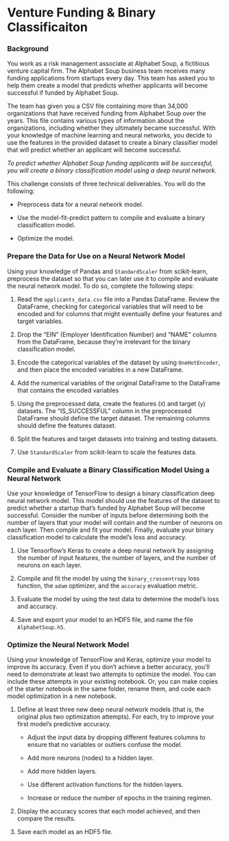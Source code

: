 # Venture Funding & Binary Classificaiton

### Background

You work as a risk management associate at Alphabet Soup, a fictitious venture capital firm. The Alphabet Soup business team receives many funding applications from startups every day. This team has asked you to help them create a model that predicts whether applicants will become successful if funded by Alphabet Soup.

The team has given you a CSV file containing more than 34,000 organizations that have received funding from Alphabet Soup over the years. This file contains various types of information about the organizations, including whether they ultimately became successful. With your knowledge of machine learning and neural networks, you decide to use the features in the provided dataset to create a binary classifier model that will predict whether an applicant will become successful.

*To predict whether Alphabet Soup funding applicants will be successful, you will create a binary classification model using a deep neural network.*

This challenge consists of three technical deliverables. You will do the following:

* Preprocess data for a neural network model.
    
* Use the model-fit-predict pattern to compile and evaluate a binary classification model.
    
* Optimize the model.

### Prepare the Data for Use on a Neural Network Model

Using your knowledge of Pandas and `StandardScaler` from scikit-learn, preprocess the dataset so that you can later use it to compile and evaluate the neural network model. To do so, complete the following steps:

1.  Read the `applicants_data.csv` file into a Pandas DataFrame. Review the DataFrame, checking for categorical variables that will need to be encoded and for columns that might eventually define your features and target variables.
    
2.  Drop the “EIN” (Employer Identification Number) and “NAME” columns from the DataFrame, because they’re irrelevant for the binary classification model.
    
3.  Encode the categorical variables of the dataset by using `OneHotEncoder`, and then place the encoded variables in a new DataFrame.
    
4.  Add the numerical variables of the original DataFrame to the DataFrame that contains the encoded variables
    
5.  Using the preprocessed data, create the features (`X`) and target (`y`) datasets. The “IS_SUCCESSFUL” column in the preprocessed DataFrame should define the target dataset. The remaining columns should define the features dataset.
    
6.  Split the features and target datasets into training and testing datasets.
    
7.  Use `StandardScaler` from scikit-learn to scale the features data.
    

### Compile and Evaluate a Binary Classification Model Using a Neural Network

Use your knowledge of TensorFlow to design a binary classification deep neural network model. This model should use the features of the dataset to predict whether a startup that’s funded by Alphabet Soup will become successful. Consider the number of inputs before determining both the number of layers that your model will contain and the number of neurons on each layer. Then compile and fit your model. Finally, evaluate your binary classification model to calculate the model’s loss and accuracy.

1.  Use Tensorflow’s Keras to create a deep neural network by assigning the number of input features, the number of layers, and the number of neurons on each layer.
    
2.  Compile and fit the model by using the `binary_crossentropy` loss function, the `adam` optimizer, and the `accuracy` evaluation metric.
    
3.  Evaluate the model by using the test data to determine the model’s loss and accuracy.
    
4.  Save and export your model to an HDF5 file, and name the file `AlphabetSoup.h5`.
    

### Optimize the Neural Network Model

Using your knowledge of TensorFlow and Keras, optimize your model to improve its accuracy. Even if you don’t achieve a better accuracy, you'll need to demonstrate at least two attempts to optimize the model. You can include these attempts in your existing notebook. Or, you can make copies of the starter notebook in the same folder, rename them, and code each model optimization in a new notebook.

1.  Define at least three new deep neural network models (that is, the original plus two optimization attempts). For each, try to improve your first model’s predictive accuracy.
    
    * Adjust the input data by dropping different features columns to ensure that no variables or outliers confuse the model.
        
    * Add more neurons (nodes) to a hidden layer.
        
    * Add more hidden layers.
        
    * Use different activation functions for the hidden layers.
        
    * Increase or reduce the number of epochs in the training regimen.
        
    
2.  Display the accuracy scores that each model achieved, and then compare the results.
    
3.  Save each model as an HDF5 file.